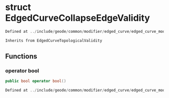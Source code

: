 # struct EdgedCurveCollapseEdgeValidity

```cpp
Defined at ../include/geode/common/modifier/edged_curve/edged_curve_modifier_simulation.h#44
```

```cpp
Inherits from EdgedCurveTopologicalValidity
```



## Functions

### operator bool

```cpp
public bool operator bool()
```

```cpp
Defined at ../include/geode/common/modifier/edged_curve/edged_curve_modifier_simulation.h#46
```



